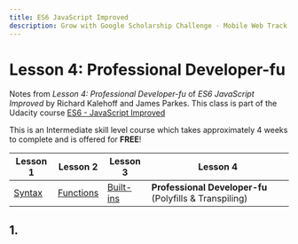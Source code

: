 ```yaml
---
title: ES6 JavaScript Improved
description: Grow with Google Scholarship Challenge - Mobile Web Track
---
```

<!-- markdownlint-disable MD022 MD024 MD032 -->
# Lesson 4: Professional Developer-fu
Notes from _Lesson 4: Professional Developer-fu_ of _ES6 JavaScript Improved_ by Richard Kalehoff and James Parkes. This class is part of the Udacity course [ES6 - JavaScript Improved](https://www.udacity.com/course/es6-javascript-improved--ud356)

This is an Intermediate skill level course which takes approximately 4 weeks to complete and is offered for **FREE**!

| Lesson 1 | Lesson 2 | Lesson 3 | Lesson 4 |
| --- | --- | --- | --- |
| [Syntax](ES6-Syntax.html) | [Functions](ES6-Functions.html)  | [Built-ins](ES6-Built-ins.html) | **Professional Developer-fu** (Polyfills & Transpiling) |

## 1. 